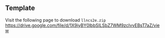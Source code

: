 
## Template
Visit the following page to download `llncs2e.zip` 
https://drive.google.com/file/d/1X9iyBY0lbbSILSbZ7WM9zcIvvEBsT7aZ/view
